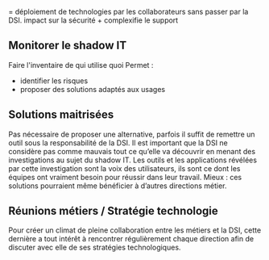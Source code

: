 = déploiement de technologies par les collaborateurs sans passer par la DSI.
impact sur la sécurité + complexifie le support

## Monitorer le shadow IT
Faire l'inventaire de qui utilise quoi
Permet : 
- identifier les risques
- proposer des solutions adaptés aux usages

## Solutions maitrisées
Pas nécessaire de proposer une alternative, parfois il suffit de remettre un outil sous la responsabilité de la DSI.
Il est important que la DSI ne considère pas comme mauvais tout ce qu’elle va découvrir en menant des investigations au sujet du shadow IT. Les outils et les applications révélées par cette investigation sont la voix des utilisateurs, ils sont ce dont les équipes ont vraiment besoin pour réussir dans leur travail. Mieux : ces solutions pourraient même bénéficier à d’autres directions métier.

## Réunions métiers / Stratégie technologie
Pour créer un climat de pleine collaboration entre les métiers et la DSI, cette dernière a tout intérêt à rencontrer régulièrement chaque direction afin de discuter avec elle de ses stratégies technologiques.